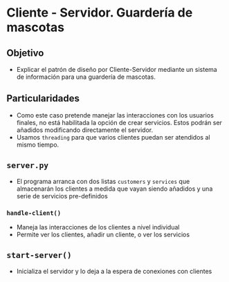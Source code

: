 # Cliente - Servidor. Guardería de mascotas

## Objetivo
- Explicar el patrón de diseño por Cliente-Servidor mediante un sistema de información para una guardería de mascotas.

## Particularidades
- Como este caso pretende manejar las interacciones con los usuarios finales, no está habilitada la opción de crear servicios. Estos podrán ser añadidos modificando directamente el servidor.
- Usamos `threading` para que varios clientes puedan ser atendidos al mismo tiempo.

## `server.py`
- El programa arranca con dos listas `customers` y `services` que almacenarán los clientes a medida que vayan siendo añadidos y una serie de servicios pre-definidos

### `handle-client()`
- Maneja las interacciones de los clientes a nivel individual
- Permite ver los clientes, añadir un cliente, o ver los servicios

## `start-server()`
- Inicializa el servidor y lo deja a la espera de conexiones con clientes